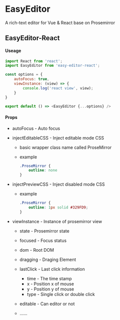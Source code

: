 # EasyEditor
A rich-text editor for Vue &amp; React base on Prosemirror


## EasyEditor-React

#### Useage
```js
import React from 'react';
import EasyEditor from 'easy-editor-react';

const options = {
    autoFocus: true,
    viewInstance: (view) => {
        console.log('react view', view);
    }
}

export default () => <EasyEditor {...options} />
```

#### Props

- autoFocus - Auto focus

- injectEditableCSS - Inject editable mode CSS
    - basic wrapper class name called ProseMirror

    - example
        ```css
        .ProseMirror {
            outline: none
        }
        ```

- injectPreviewCSS - Inject disabled mode CSS
    - example
        ```css
        .ProseMirror {
            outline: 1px solid #329FD9;
        }
        ```


- viewInstance - Instance of prosemirror view
    - state - Prosemirror state

    - focused - Focus status

    - dom - Root DOM

    - dragging - Draging Element

    - lastClick - Last click information
        - time - The time stamp
        - x - Position x of mouse
        - y - Position y of mouse
        - type - Single click or double click
    
    - editable - Can editor or not

    - ......